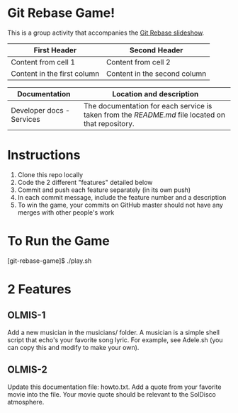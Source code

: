 Git Rebase Game!
================

This is a group activity that accompanies the [Git Rebase slideshow](https://docs.google.com/presentation/d/13O78AVGnz83HDpPelluG6UnIKXxFlHNb6usM_-zXpZM/).

First Header | Second Header
------------ | -------------
Content from cell 1 | Content from cell 2
Content in the first column | Content in the second column

Documentation | Location and description
------------- | ------------------------
Developer docs - Services | The documentation for each service is taken from the *README.md* file located on that repository.


Instructions
============

1. Clone this repo locally
2. Code the 2 different "features" detailed below
3. Commit and push each feature separately (in its own push)
4. In each commit message, include the feature number and a description
5. To win the game, your commits on GitHub master should not have any merges with other people's work


To Run the Game
===============

[git-rebase-game]$ ./play.sh


2 Features
==========

OLMIS-1
-------
Add a new musician in the musicians/ folder.
A musician is a simple shell script that echo's your favorite song lyric.
For example, see Adele.sh (you can copy this and modify to make your own).

OLMIS-2
-------
Update this documentation file: howto.txt.
Add a quote from your favorite movie into the file.
Your movie quote should be relevant to the SolDisco atmosphere.

